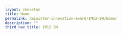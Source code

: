 ```yaml
---
layout: skeleton
title: Home
permalink: /minister-innovation-award/IM12-SM/home/
description: ""
third_nav_title: IM12 SM
---
```

